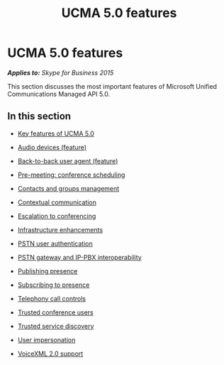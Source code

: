 ﻿---
title: UCMA 5.0 features
TOCTitle: UCMA 5.0 features
ms:assetid: 4dfe8247-1b67-4d66-9ca1-0b7f5d919385
ms:mtpsurl: https://msdn.microsoft.com/en-us/library/Dn465948(v=office.16)
ms:contentKeyID: 65239786
ms.date: 07/27/2015
mtps_version: v=office.16
---

# UCMA 5.0 features


_**Applies to:** Skype for Business 2015_

This section discusses the most important features of Microsoft Unified Communications Managed API 5.0.

## In this section

  - [Key features of UCMA 5.0](key-features-of-ucma-5-0.md)

  - [Audio devices (feature)](audio-devices-feature.md)

  - [Back-to-back user agent (feature)](back-to-back-user-agent-feature.md)

  - [Pre-meeting: conference scheduling](pre-meeting-conference-scheduling.md)

  - [Contacts and groups management](contacts-and-groups-management.md)

  - [Contextual communication](contextual-communication.md)

  - [Escalation to conferencing](escalation-to-conferencing.md)

  - [Infrastructure enhancements](infrastructure-enhancements.md)

  - [PSTN user authentication](pstn-user-authentication.md)

  - [PSTN gateway and IP-PBX interoperability](pstn-gateway-and-ip-pbx-interoperability.md)

  - [Publishing presence](publishing-presence.md)

  - [Subscribing to presence](subscribing-to-presence.md)

  - [Telephony call controls](telephony-call-controls.md)

  - [Trusted conference users](trusted-conference-users.md)

  - [Trusted service discovery](trusted-service-discovery.md)

  - [User impersonation](user-impersonation.md)

  - [VoiceXML 2.0 support](voicexml-2-0-support.md)

